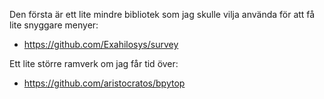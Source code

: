 Den första är ett lite mindre bibliotek som jag skulle vilja använda för att
få lite snyggare menyer:

- https://github.com/Exahilosys/survey

Ett lite större ramverk om jag får tid över:
- https://github.com/aristocratos/bpytop
